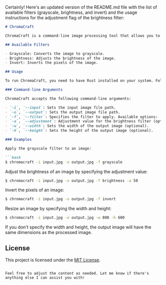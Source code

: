 Certainly! Here's an updated version of the README.md file with the list of available filters (grayscale, brightness, and invert) and the usage instructions for the adjustment flag of the brightness filter:

```markdown
# ChromaCraft

ChromaCraft is a command-line image processing tool that allows you to apply various filters to your images. It is built using Rust and provides a simple way to enhance and modify images.

## Available Filters

- Grayscale: Converts the image to grayscale.
- Brightness: Adjusts the brightness of the image.
- Invert: Inverts the pixels of the image.

## Usage

To run ChromaCraft, you need to have Rust installed on your system. Follow the official Rust installation guide at [https://www.rust-lang.org/tools/install](https://www.rust-lang.org/tools/install) to install Rust.

### Command-line Arguments

ChromaCraft accepts the following command-line arguments:

- `-i`, `--input`: Sets the input image file path.
- `-o`, `--output`: Sets the output image file path.
- `-f`, `--filter`: Specifies the filter to apply. Available options: `grayscale`, `brightness`, `invert`.
- `-a`, `--adjustment`: Adjustment value for the brightness filter (optional).
- `-w`, `--width`: Sets the width of the output image (optional).
- `-h`, `--height`: Sets the height of the output image (optional).

### Examples

Apply the grayscale filter to an image:

```bash
$ chromacraft -i input.jpg -o output.jpg -f grayscale
```

Adjust the brightness of an image by specifying the adjustment value:

```bash
$ chromacraft -i input.jpg -o output.jpg -f brightness -a 50
```

Invert the pixels of an image:

```bash
$ chromacraft -i input.jpg -o output.jpg -f invert
```

Resize an image by specifying the width and height:

```bash
$ chromacraft -i input.jpg -o output.jpg -w 800 -h 600
```

If you don't specify the width and height, the output image will have the same dimensions as the processed image.

## License

This project is licensed under the [MIT License](LICENSE).
```

Feel free to adjust the content as needed. Let me know if there's anything else I can assist you with!
